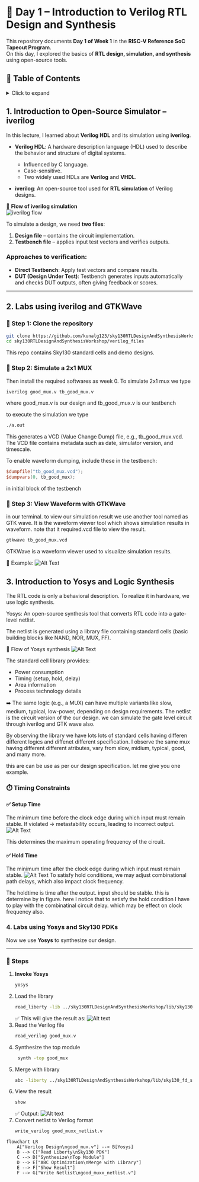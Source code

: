 # 🌟 Day 1 – Introduction to Verilog RTL Design and Synthesis  

This repository documents **Day 1 of Week 1** in the **RISC-V Reference SoC Tapeout Program**.  
On this day, I explored the basics of **RTL design, simulation, and synthesis** using open-source tools.  

## 📑 Table of Contents  

<details>
<summary>Click to expand</summary>

1. [Introduction to Open-Source Simulator – iverilog](#1-introduction-to-open-source-simulator--iverilog)  
   - What is Verilog HDL?  
   - What is iverilog?  
   - Simulation Flow  
   - Verification Approaches  

2. [Labs using iverilog and GTKWave](#2-labs-using-iverilog-and-gtkwave)  
   - Cloning the Repository  
   - Simulating a 2x1 MUX  
   - Generating VCD Files  
   - Viewing Results with GTKWave  

3. [Introduction to Yosys and Logic Synthesis](#3-introduction-to-yosys-and-logic-synthesis)  
   - What is Yosys?  
   - Gate-Level Netlist  
   - Standard Cell Libraries  
   - Timing Parameters (Setup & Hold Time)  

4. [Labs using Yosys and Sky130 PDKs](#4-labs-using-yosys-and-sky130-pdks)  
   - RTL to Netlist Flow  
   - Post-Synthesis Simulation  

5. [Key Takeaways from Day 1](#-key-takeaways-from-day-1)  

</details>


## 1. Introduction to Open-Source Simulator – **iverilog**

In this lecture, I learned about **Verilog HDL** and its simulation using **iverilog**.  

- **Verilog HDL**: A hardware description language (HDL) used to describe the behavior and structure of digital systems.  
  - Influenced by C language.  
  - Case-sensitive.  
  - Two widely used HDLs are **Verilog** and **VHDL**.  

- **iverilog**: An open-source tool used for **RTL simulation** of Verilog designs.  

📌 **Flow of iverilog simulation**  
![iverilog flow](Images/iverilog_flow.png)  

To simulate a design, we need **two files**:  
1. **Design file** – contains the circuit implementation.  
2. **Testbench file** – applies input test vectors and verifies outputs.  

### Approaches to verification:
- **Direct Testbench**: Apply test vectors and compare results.  
- **DUT (Design Under Test)**: Testbench generates inputs automatically and checks DUT outputs, often giving feedback or scores.  

---

## 2. Labs using **iverilog** and **GTKWave**  

### 🔹 Step 1: Clone the repository  
```bash
git clone https://github.com/kunalg123/sky130RTLDesignAndSynthesisWorkshop.git
cd sky130RTLDesignAndSynthesisWorkshop/verilog_files
```
This repo contains Sky130 standard cells and demo designs.

### 🔹 Step 2: Simulate a 2x1 MUX
Then install the required softwares as week 0.
To simulate 2x1 mux we type
```bash 
iverilog good_mux.v tb_good_mux.v
```
where good_mux.v is our design and tb_good_mux.v is our testbench

to execute the simulation we type
```bash
./a.out
```
This generates a VCD (Value Change Dump) file, e.g., tb_good_mux.vcd.
The VCD file contains metadata such as date, simulator version, and timescale.

To enable waveform dumping, include these in the testbench:
```verilog
$dumpfile("tb_good_mux.vcd");
$dumpvars(0, tb_good_mux);
```
in initial block of the testbench

### 🔹 Step 3: View Waveform with GTKWave
in our terminal.
to view our simulation result we use another tool named as GTK wave. It is the waveform viewer tool which shows simulation results in waveform. note that it required.vcd file to view the result.
```bash
gtkwave tb_good_mux.vcd
```
GTKWave is a waveform viewer used to visualize simulation results.

📌 Example:
![Alt Text](Images/gtkwave_goodmux.png)
## 3. Introduction to Yosys and Logic Synthesis

The RTL code is only a behavioral description. To realize it in hardware, we use logic synthesis.

Yosys: An open-source synthesis tool that converts RTL code into a gate-level netlist.

The netlist is generated using a library file containing standard cells (basic building blocks like NAND, NOR, MUX, FF).

📌 Flow of Yosys synthesis
![Alt Text](Images/yosys_flow.png)

The standard cell library provides:

- Power consumption
- Timing (setup, hold, delay)
- Area information
- Process technology details

➡️ The same logic (e.g., a MUX) can have multiple variants like slow, medium, typical, low-power, depending on design requirements.
The netlist is the circuit version of the our design. we can simulate the gate level circuit through iverilog and GTK wave also.

By observing the library we have lots lots of standard cells having differen different logics and diffenet different specification. I observe the same mux having different different atributes, vary from slow, midium, typical, good, and many more.

this are can be use as per our design specification.
let me give you one example.
### ⏱️ Timing Constraints
#### ✅ Setup Time

The minimum time before the clock edge during which input must remain stable.
If violated → metastability occurs, leading to incorrect output.
![Alt Text](Images/setuptime.png)

This determines the maximum operating frequency of the circuit.

#### ✅ Hold Time

The minimum time after the clock edge during which input must remain stable.
![Alt Text](Images/holdtime.png)
To satisfy hold conditions, we may adjust combinational path delays, which also impact clock frequency.

The holdtime is time after the output. input should be stable. this is determine by in figure. here I notice that to setisfy the hold condition I have to play with the combinatinal circuit delay. which may be effect on clock frequency also.

### 4. Labs using Yosys and Sky130 PDKs  

Now we use **Yosys** to synthesize our design.  

---

### 🔹 Steps  

1. **Invoke Yosys**  
   ```bash
   yosys
   ```
2. Load the library
   ```bash
   read_liberty -lib ../sky130RTLDesignAndSynthesisWorkshop/lib/sky130_fd_sc_hd__tt_025C_1v80.lib 
   ```
   ✅ This will give the result as:
   ![Alt text](Images/yosys_library_read.png)
3. Read the Verilog file
   ```bash
   read_verilog good_mux.v
   ```
4. Synthesize the top module
   ```bash
    synth -top good_mux
   ```
5. Merge with library
   ```bash
   abc -liberty ../sky130RTLDesignAndSynthesisWorkshop/lib/sky130_fd_sc_hd__tt_025C_1v80.lib 
   ```
6. View the result
   ```bash
   show
   ```
   ✅ Output:
   ![Alt text](Images/yosys_good_mux.png)
7. Convert netlist to Verilog format
   ```bash
   write_verilog good_muxx_netlist.v
   ```
```mermaid
flowchart LR
    A["Verilog Design\ngood_mux.v"] --> B[Yosys]
    B --> C["Read Liberty\nSky130 PDK"]
    C --> D["Synthesize\nTop Module"]
    D --> E["ABC Optimization\nMerge with Library"]
    E --> F["Show Result"]
    F --> G["Write Netlist\ngood_muxx_netlist.v"]
```
